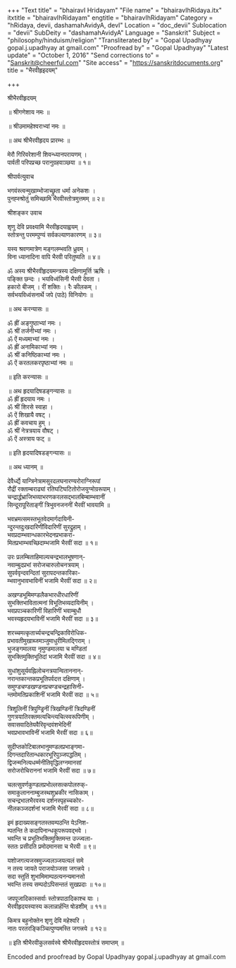 +++
"Text title" = "bhairavI Hridayam"
"File name" = "bhairavIhRidaya.itx"
itxtitle = "bhairavIhRidayam"
engtitle = "bhairavIhRidayam"
Category = "hRidaya, devii, dashamahAvidyA, devI"
Location = "doc_devii"
Sublocation = "devii"
SubDeity = "dashamahAvidyA"
Language = "Sanskrit"
Subject = "philosophy/hinduism/religion"
"Transliterated by" = "Gopal Upadhyay gopal.j.upadhyay at gmail.com"
"Proofread by" = "Gopal Upadhyay"
"Latest update" = "October 1, 2016"
"Send corrections to" = "Sanskrit@cheerful.com"
"Site access" = "https://sanskritdocuments.org"
title = "भैरवीहृइदयम्"

+++
  
 श्रीभैरवीहृदयम्   
  
॥ श्रीगणेशाय नमः ॥  
  
॥ श्रीउमामहेश्वराभ्यां नमः ॥  
  
॥ अथ श्रीभैरवीहृदय प्रारम्भः ॥  
  
मेरौ गिरिवरेशानी शिवन्ध्यानपरायणम् ।  
पार्वती परिपप्रच्छ परानुग्रहवाञ्छया ॥ १॥  
  
श्रीपार्वत्युवाच  
  
भगवंस्त्वन्मुखाम्भोजाच्छ्रुता धर्मा अनेकशः ।  
पुनह्स्श्रोतुं समिच्छामि भैरवीस्तोत्रमुत्तमम् ॥ २॥  
  
श्रीशङ्कर उवाच  
  
शृणु देवि प्रवक्ष्यामि भैरवीहृदयाह्वयम् ।  
स्तोत्रन्तु परमम्पुण्यं सर्वकल्याणकारणम् ॥ ३॥  
  
यस्य श्रवणमात्रेण मङ्गलम्भवति ध्रुवम् ।  
विना ध्यानादिना वापि भैरवी परितुष्यति ॥ ४॥  
  
ॐ अस्य श्रीभैरवीहृदयमन्त्रस्य दक्षिणामूर्त्ति ऋषिः ।   
पङ्क्ति छन्दः । भयविध्वंसिनी भैरवी देवता ।   
हकारो बीजम् । रीं शक्तिः । रैः कीलकम् ।  
सर्वभयविध्वंसनार्थे जपे (पाठे) विनियोगः ॥  
  
॥ अथ करन्यासः ॥  
  
ॐ ह्रीं अङ्गुष्ठाभ्यां नमः ।  
ॐ श्रीं तर्जनीभ्यां नमः ।  
ॐ ऐं मध्यमाभ्यां नमः ।  
ॐ ह्रीं अनामिकाभ्यां नमः ।  
ॐ श्रीं कनिष्ठिकाभ्यां नमः ।  
ॐ ऐं करतलकरपृष्ठाभ्यां नमः ॥  
  
॥ इति करन्यासः ॥  
  
॥ अथ हृदयादिषडङ्गन्यासः ॥   
ॐ ह्रीं हृदयाय नमः ।   
ॐ श्रीं शिरसे स्वाहा ।   
ॐ ऐं शिखायै वषट् ।   
ॐ ह्रीं कवचाय हुम् ।  
ॐ श्रीं नेत्रत्रयाय वौषट् ।   
ॐ ऐं अस्त्राय फट् ॥  
  
॥ इति हृदयादिषडङ्गन्यासः ॥  
  
॥ अथ ध्यानम् ॥  
  
देवैर्ध्द्ये यान्त्रिनेत्रामसुरदलघनारण्यरोराग्निरूपां  
रौद्रीं रक्ताम्बराढ्यां रतिघटिघटितोरोजयुग्मोग्ररूपाम् ।  
चन्द्रार्द्धभ्राजिभव्याभरणकरलसद्भालबिम्बाम्भवानीं  
सिन्दूरापूरिताङ्गीं त्रिभुवनजननीं भैरवीं भावयामि ॥  
  
भवभ्रमत्समस्तभूतवेदमार्गदायिनी-  
    न्दुरन्तदुःखदारिणींविदारिणीं सुरद्रुहाम् ।  
भवप्रदाम्भवान्धकारभेदनप्रभाकरा-  
    मितप्रभाम्भवच्छिदाम्भजामि भैरवीं सदा ॥ १॥  
  
उरः प्रलम्बिताहिमाल्यचन्द्रभालभूषणान्-  
    नवाम्बुदप्रभां सरोजचारुलोचनत्रयाम् ।   
सुपर्ववृन्दवन्दितां सुरापदन्तकारिका-  
    म्भवानुभावभाविनीं भजामि भैरवीं सदा ॥ २॥  
  
अखण्डभूमिमण्डलैकभारधीरधारिणीं  
    सुभक्तिभावितात्मनां विभूतिभव्यदायिनीम् ।  
भवप्रपञ्चकारिणीं विहारिणीं भवाम्बुधौ  
    भवस्यहृदयभाविनीं भजामि भैरवीं सदा ॥ ३॥  
  
शरच्चमत्कृतार्च्यचन्द्रचन्द्रिकाविरोधिक-  
    प्रभावतीमुखाब्जमञ्जुमाधुरीमिलद्गिराम् ।  
भुजङ्गमालया नृमुण्डमालया च मण्डितां  
    सुभक्तिमुक्तिभूतिदां भजामि भैरवीं सदा ॥ ४॥  
  
सुधांशुसूर्यवह्निलोचनत्रयान्विताननान्-  
    नरान्तकान्तकप्रभूतिपर्वदत्त दक्षिणाम् ।  
समुण्डचण्डखण्डनप्रचण्डचन्द्रहासिनी-  
    न्तमोमतिप्रकाशिनीं भजामि भैरवीं सदा ॥ ५॥  
  
त्रिशूलिनीं त्रिपुण्ड्रिनीं त्रिखण्डिनीं त्रिदण्डिनीं  
    गुणत्रयातिरक्तमत्यचिन्त्यचित्स्वरूपिणीम् ।  
सवासवादितेयवैरिवृन्दवंशभेदिनीं  
    भवप्रभावभाविनीं भजामि भैरवीं सदा ॥ ६॥  
  
सुदीप्तकोटिबालभानुमण्डलप्रभाङ्गमा-  
    दिगन्तदारितान्धकारभूरिपुञ्जपद्धतिम् ।  
द्विजन्मनित्यधर्म्मनीतिवृद्धिलग्नमानसां  
    सरोजरोचिराननां भजामि भैरवीं सदा ॥ ७॥  
  
चलत्सुवर्णकुण्डलप्रभोल्लसत्कपोलरुक्-  
    समाकुलाननाम्बुजस्थशुभ्रकीर नासिकाम् ।  
सचन्द्रभालभैरवस्य दर्शनस्पृहच्चकोर-  
    नीलकञ्जदर्शनां भजामि भैरवीं सदा ॥ ८॥  
  
इमं हृदाख्यसङ्गतस्तवम्पठन्ति येऽनिश-  
    म्पतन्ति ते कदापिनान्धकूपरूपवद्भवे ।  
भवन्ति च प्रभूतिभक्तिमुक्तिमन्त उज्ज्वला-  
    स्ततः प्रसीदति प्रमोदमानसा च भैरवी ॥ ९॥  
  
यशोजगत्यजस्रमुज्ज्वलञ्जयत्यलं समे  
    न तस्य जायते पराजयोञ्जसा जगत्त्रये ।  
सदा स्तुतिं शुभामिमाम्पठत्यनन्यमानसो  
    भवन्ति तस्य सम्पदोऽपिसन्ततं सुखप्रदाः ॥ १०॥  
  
जपपूजादिकास्सर्वाः स्तोत्रपाठादिकाश्च याः ।  
भैरवीहृदयस्यास्य कलान्नार्हन्ति षोडशीम् ॥ ११॥  
  
किमत्र बहुनोक्तेन शृणु देवि महेश्वरि ।  
नातः परतरङ्किञ्चित्पुण्यमस्ति जगत्त्रये ॥ १२॥  
  
॥ इति श्रीभैरवीकुलसर्वस्वे श्रीभैरवीहृदयस्तोत्रं समाप्तम् ॥  
  
  
Encoded and proofread by Gopal Upadhyay gopal.j.upadhyay at gmail.com  
  
